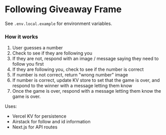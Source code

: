 # Following Giveaway Frame

See `.env.local.example` for environment variables.

### How it works

1. User guesses a number
2. Check to see if they are following you
3. If they are not, respond with an image / message saying they need to follow you first
4. If they are following you, check to see if the number is correct
5. If number is not correct, return "wrong number" image
6. If number is correct, update KV store to set that the game is over, and respond to the winner with a message letting them know
7. Once the game is over, respond with a message letting them know the game is over.

Uses:

- Vercel KV for persistence
- Airstack for follow and id information
- Next.js for API routes
